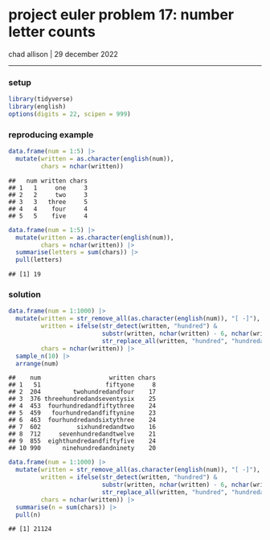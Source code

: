 project euler problem 17: number letter counts
================
chad allison \| 29 december 2022

------------------------------------------------------------------------

### setup

``` r
library(tidyverse)
library(english)
options(digits = 22, scipen = 999)
```

### reproducing example

``` r
data.frame(num = 1:5) |>
  mutate(written = as.character(english(num)),
         chars = nchar(written))
```

    ##   num written chars
    ## 1   1     one     3
    ## 2   2     two     3
    ## 3   3   three     5
    ## 4   4    four     4
    ## 5   5    five     4

``` r
data.frame(num = 1:5) |>
  mutate(written = as.character(english(num)),
         chars = nchar(written)) |>
  summarise(letters = sum(chars)) |>
  pull(letters)
```

    ## [1] 19

### solution

``` r
data.frame(num = 1:1000) |>
  mutate(written = str_remove_all(as.character(english(num)), "[ -]"),
         written = ifelse(str_detect(written, "hundred") &
                          substr(written, nchar(written) - 6, nchar(written)) != "hundred",
                          str_replace_all(written, "hundred", "hundredand"), written),
         chars = nchar(written)) |>
  sample_n(10) |>
  arrange(num)
```

    ##    num                   written chars
    ## 1   51                  fiftyone     8
    ## 2  204         twohundredandfour    17
    ## 3  376 threehundredandseventysix    25
    ## 4  453  fourhundredandfiftythree    24
    ## 5  459   fourhundredandfiftynine    23
    ## 6  463  fourhundredandsixtythree    24
    ## 7  602          sixhundredandtwo    16
    ## 8  712     sevenhundredandtwelve    21
    ## 9  855  eighthundredandfiftyfive    24
    ## 10 990      ninehundredandninety    20

``` r
data.frame(num = 1:1000) |>
  mutate(written = str_remove_all(as.character(english(num)), "[ -]"),
         written = ifelse(str_detect(written, "hundred") &
                          substr(written, nchar(written) - 6, nchar(written)) != "hundred",
                          str_replace_all(written, "hundred", "hundredand"), written),
         chars = nchar(written)) |>
  summarise(n = sum(chars)) |>
  pull(n)
```

    ## [1] 21124

